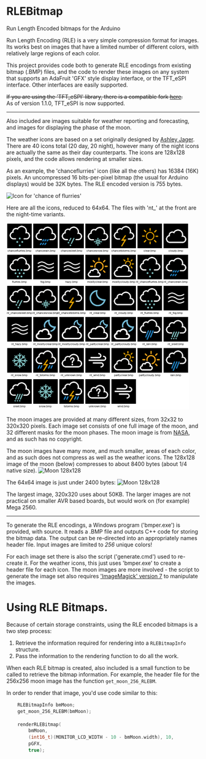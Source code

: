 # RLEBitmap
Run Length Encoded bitmaps for the Arduino

Run Length Encoding (RLE) is a very simple compression format for images.  Its works best on images that have a limited number of different colors, with relatively large regions of each color.

This project provides code both to generate RLE encodings from existing bitmap (.BMP) files, and the code to render these images on any system that supports an AdaFruit 'GFX' style display interface, or the TFT_eSPI interface.  Other interfaces are easily supported.

~~If you are using the 'TFT_eSPI' library, there is a compatible fork [here](https://github.com/Bodmer/RLEBitmap).~~<br>
As of version 1.1.0, TFT_eSPI is now supported.

***

Also included are images suitable for weather reporting and forecasting, and images for displaying the phase of the moon.

The weather icons are based on a set originally designed by [Ashley Jager](http://ashleyjager.com/weather-underground).  There are 40 icons total (20 day, 20 night), however many of the night icons are actually the same as their day counterparts.  The icons are 128x128 pixels, and the code allows rendering at smaller sizes.

As an example, the 'chanceflurries' icon (like all the others) has 16384 (16K) pixels.  An uncompressed 16 bits-per-pixel bitmap (the usual for Arduino displays)  would be 32K bytes.  The RLE encoded version is 755 bytes.

![Icon for 'chance of flurries'](https://raw.githubusercontent.com/MHotchin/RLEBitmap/master/extras/Images/Weather/chanceflurries.bmp)

Here are all the icons, reduced to 64x64.  The files with 'nt_' at the front are the night-time variants.

![Weather Contact Sheet](https://github.com/MHotchin/RLEBitmap/blob/master/extras/Images/Weather/weather.png)

The moon images are provided at many different sizes, from 32x32 to 320x320 pixels.  Each image set consists of one full image of the moon, and 32 different masks for the moon phases.  The moon image is from [NASA](https://www.nasa.gov/feature/goddard/2016/novembers-spectacular-supermoon), and as such has no copyright.

The moon images have many more, and much smaller, areas of each color, and as such does not compress as well as the weather icons.  The 128x128 image of the moon (below) compresses to about 8400 bytes (about 1/4 native size).
![Moon 128x128](https://raw.githubusercontent.com/MHotchin/RLEBitmap/master/extras/Images/moon/images/moon_128.bmp)

The 64x64 image is just under 2400 bytes:
![Moon 128x128](https://raw.githubusercontent.com/MHotchin/RLEBitmap/master/extras/Images/moon/images/moon_64.bmp)

The largest image, 320x320 uses about 50KB.  The larger images are not practical on smaller AVR based boards, but would work on (for example) Mega 2560.

***

To generate the RLE encodings, a Windows program ('bmper.exe') is provided, with source.  It reads a .BMP file and outputs C++ code for storing the bitmap data.  The output can be re-directed into an appropriately names header file.  Input images are limited to *256* unique colors!

For each image set there is also the script ('generate.cmd') used to re-create it.  For the weather icons, this just uses 'bmper.exe' to create a header file for each icon.  The moon images are more involved - the script to generate the image set also requires ['ImageMagick' version 7](https://imagemagick.org/) to manipulate the images.

# Using RLE Bitmaps.

Because of certain storage constraints, using the RLE encoded bitmaps is a two step process:
1. Retrieve the information required for rendering into a `RLEBitmapInfo` structure.
2. Pass the information to the rendering function to do all the work.

When each RLE bitmap is created, also included is a small function to be called to retrieve the bitmap information.  For example, the header file for the 256x256 moon image has the function `get_moon_256_RLEBM`.

In order to render that image, you'd use code similar to this:

```cpp
	RLEBitmapInfo bmMoon;
	get_moon_256_RLEBM(bmMoon);

	renderRLEBitmap(
		bmMoon,
		(int16_t)(MONITOR_LCD_WIDTH - 10 - bmMoon.width), 10,
		pGFX,
		true);
```
